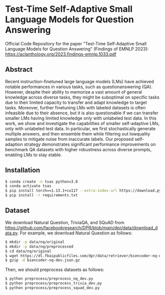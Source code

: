 # Test-Time Self-Adaptive Small Language Models for Question Answering

Official Code Repository for the paper "Test-Time Self-Adaptive Small Language Models for Question Answering" (Findings of EMNLP 2023): https://aclanthology.org/2023.findings-emnlp.1033.pdf

## Abstract
Recent instruction-finetuned large language models (LMs) have achieved notable performances in various tasks, such as questionanswering (QA). However, despite their ability to memorize a vast amount of general knowledge across diverse tasks, they might be suboptimal on specific tasks due to their limited capacity to transfer and adapt knowledge to target tasks. Moreover, further finetuning LMs with labeled datasets is often infeasible due to their absence, but it is also questionable if we can transfer smaller LMs having limited knowledge only with unlabeled test data. In this work, we show and investigate the capabilities of smaller self-adaptive LMs, only with unlabeled test data. In particular, we first stochastically generate multiple answers, and then ensemble them while filtering out lowquality samples to mitigate noise from inaccurate labels. Our proposed self-adaption strategy demonstrates significant performance improvements on benchmark QA datasets with higher robustness across diverse prompts, enabling LMs to stay stable.

## Installation
```bash
$ conda create -n tsas python=3.8
$ conda activate tsas
$ pip install torch==1.13.1+cu117 --extra-index-url https://download.pytorch.org/whl/cu117
$ pip install -r requirements.txt
```

## Dataset
We download Natural Question, TriviaQA, and SQuAD from https://github.com/facebookresearch/DPR/blob/main/dpr/data/download_data.py.
For example, we download Natural Question as follows:
```bash
$ mkdir -p data/nq/original
$ mkdir -p data/nq/preprocessed
$ cd data/nq/original
$ wget https://dl.fbaipublicfiles.com/dpr/data/retriever/biencoder-nq-dev.json.gz
$ gzip -d biencoder-nq-dev.json.gz
```
Then, we should preprocess datasets as follows:
```bash
$ python preprocess/preprocess_nq_dev.py
$ python preprocess/preprocess_trivia_dev.py
$ python preprocess/preprocess_squad_dev.py
```


